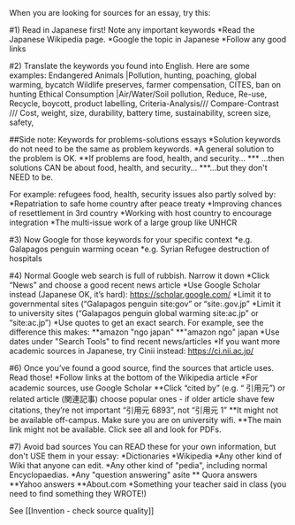When you are looking for sources for an essay, try this:

#1) Read in Japanese first! Note any important keywords
*Read the Japanese Wikipedia page. 
*Google the topic in Japanese
*Follow any good links

#2) Translate the keywords you found into English. Here are some examples: 
Endangered Animals |Pollution, hunting, poaching, global warming, bycatch Wildlife preserves, farmer compensation, CITES, ban on hunting
Ethical  Consumption |Air/Water/Soil pollution, Reduce, Re-use, Recycle, boycott, product labelling, 
Criteria-Analysis/// Compare-Contrast /// Cost, weight, size, durability, battery time, sustainability, screen size, safety, 


##Side note:  Keywords for problems-solutions essays
*Solution keywords do not need to be the same as problem keywords. 
*A general solution to the problem is OK. 
**If problems are  food, health, and security…
*** ...then solutions CAN be about food, health, and security...
***...but they don't NEED to be. 

For example: refugees food, health, security  issues also partly solved by:
*Repatriation to safe home country after peace treaty
*Improving chances of resettlement in 3rd country
*Working with host country to encourage integration
*The multi-issue work of a large group like UNHCR

#3) Now Google for those keywords for your specific context
*e.g. Galapagos penguin warming ocean
*e.g. Syrian Refugee destruction of hospitals





#4) Normal Google web search is full of rubbish. Narrow it down
*Click “News” and choose a good recent news article
*Use Google Scholar instead (Japanese OK, it’s hard): https://scholar.google.com/
*Limit it to governmental sites (“Galapagos penguin site:gov” or “site:.gov.jp”
*Limit it to university sites (“Galapagos penguin global warming site:ac.jp” or “site:ac.jp”)
*Use quotes to get an exact search. For example, see the difference this makes:
**amazon "ngo japan"
**"amazon ngo" japan
*Use dates under "Search Tools" to find recent news/articles
*If you want more academic sources in Japanese, try Cinii instead: https://ci.nii.ac.jp/

#6) Once you’ve found a good source, find the sources that article uses. Read those!
*Follow links at the bottom of the Wikipedia article
*For academic sources, use Google Scholar
**Click “cited by” (e.g. “ 引用元”) or related article (関連記事)
choose popular ones - if older article shave few citations, they’re not important
“引用元 6893”, not “引用元 1”
**It might not be available off-campus. Make sure you are on university wifi.
**The main link might not be available. Click see all and look for PDFs. 

#7) Avoid bad sources
You can READ these for your own information, but don't USE them in your essay:
*Dictionaries
*Wikipedia
*Any other kind of Wiki that anyone can edit. 
*Any other kind of "pedia", including normal Encyclopaedias. 
*Any "question answering" asite
** Quora answers
**Yahoo answers
**About.com
*Something your teacher said in class (you need to find something they WROTE!)

See [[Invention - check source quality]]

